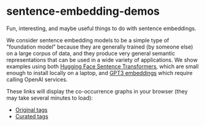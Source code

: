 # sentence-embedding-demos
Fun, interesting, and maybe useful things to do with sentence embeddings.

We consider sentence embedding models to be a simple type of "foundation model" because they are generally trained (by someone else) on a large corpus of data, and they produce very general semantic representations that can be used in a wide variety of applications. We show examples using both [Hugging Face Sentence Transformers](https://huggingface.co/sentence-transformers), which are small enough to install locally on a laptop, and [GPT3 embeddings](https://platform.openai.com/docs/guides/embeddings/what-are-embeddings) which require calling OpenAI services.


These links will display the co-occurrence graphs in your browser (they may take several minutes to load):
* [Original tags](https://htmlpreview.github.io/?https://raw.githubusercontent.com/rmhorton/sentence-embedding-demos/main/tag_curation/cooccurrence_original_tags.html)
* [Curated tags](https://htmlpreview.github.io/?https://raw.githubusercontent.com/rmhorton/sentence-embedding-demos/main/tag_curation/cooccurrence_curated_tags.html)
